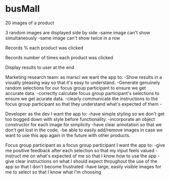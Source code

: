 # busMall

20 images of a product

3 random images are displayed side by side
  -same image can't show simultaneously
  -same image can't show twice in a row

Records % each product was clicked

Records number of times each product was clicked

Display results to user at the end

Marketing research team:
  as marsci we want the app to:
    -Show results in a visually pleasing way so that it's easy to understand.
    -Generate genuinely random selections for our focus group participant to ensure we get accurate data.
    -correctly calculate focus group participant's selections to ensure we get acurate data.
    -clearly communicate the instructions to the focus group participant so that they understand what's expected of them
    -


Developer
    as the dev I want the app to:
    -have simple styling so we don't get too bogged down with style before functionality.
    -incorporate an object constructor for each image for simplicity
    -have clear annotation so that we don't get lost in the code,
    -be able to easily add/remove images in case we want to use this app again in the future with other products. 

Focus group participant
    as a focus group participant I want the app to:
    -give me positive feedback after each selection so that my input feels valued
    -instruct me on what's expected of me so that I know how to use the app
    -give clear instructions on what I should expect throughout the use of the app so that I don't become frustrated
    -have large, easily visible images for me to select so that I know what I'm choosing
